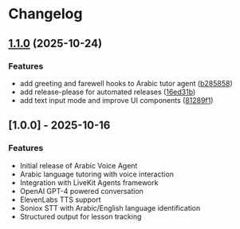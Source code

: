 # Changelog

## [1.1.0](https://github.com/tanyagray/arabic-voice-agent/compare/arabic-voice-agent/v1.0.0...arabic-voice-agent/v1.1.0) (2025-10-24)


### Features

* add greeting and farewell hooks to Arabic tutor agent ([b285858](https://github.com/tanyagray/arabic-voice-agent/commit/b285858d4dbc21954814a51c2b340805539c0229))
* add release-please for automated releases ([16ed31b](https://github.com/tanyagray/arabic-voice-agent/commit/16ed31b73bca773a6367157a9b2e24a83727e6a8))
* add text input mode and improve UI components ([81289f1](https://github.com/tanyagray/arabic-voice-agent/commit/81289f17aea8e7fb57501770121db788d51111fd))

## [1.0.0] - 2025-10-16

### Features

* Initial release of Arabic Voice Agent
* Arabic language tutoring with voice interaction
* Integration with LiveKit Agents framework
* OpenAI GPT-4 powered conversation
* ElevenLabs TTS support
* Soniox STT with Arabic/English language identification
* Structured output for lesson tracking
